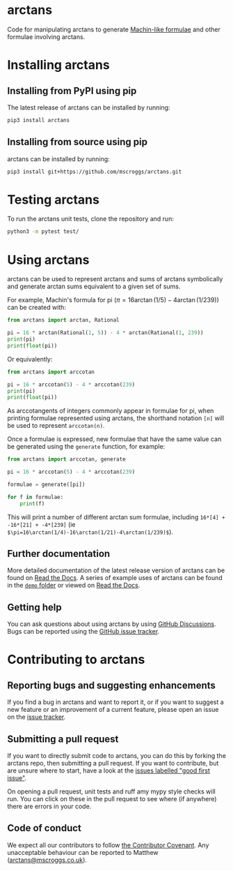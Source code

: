# arctans

Code for manipulating arctans to generate [Machin-like formulae](https://machin-like.org)
and other formulae involving arctans.

# Installing arctans
## Installing from PyPI using pip
The latest release of arctans can be installed by running:

```bash
pip3 install arctans
```

## Installing from source using pip
arctans can be installed by running:

```bash
pip3 install git+https://github.com/mscroggs/arctans.git
```

# Testing arctans
To run the arctans unit tests, clone the repository and run:

```bash
python3 -m pytest test/
```

# Using arctans
arctans can be used to represent arctans and sums of arctans symbolically
and generate arctan sums equivalent to a given set of sums.

For example, Machin's formula for pi ($\pi=16\arctan(1/5)-4\arctan(1/239)$) can
be created with:

```python
from arctans import arctan, Rational

pi = 16 * arctan(Rational(1, 5)) - 4 * arctan(Rational(1, 239))
print(pi)
print(float(pi))
```

Or equivalently:

```python
from arctans import arccotan

pi = 16 * arccotan(5) - 4 * arccotan(239)
print(pi)
print(float(pi))
```

As arccotangents of integers commonly appear in formulae for pi, when printing
formulae represented using arctans, the shorthand notation `[n]` will be used
to represent `arccotan(n)`.

Once a formulae is expressed, new formulae that have the same value can be generated
using the `generate` function, for example:

```python
from arctans import arccotan, generate

pi = 16 * arccotan(5) - 4 * arccotan(239)

formulae = generate([pi])

for f in formulae:
    print(f)
```

This will print a number of different arctan sum formulae, including
`16*[4] + -16*[21] + -4*[239]` (ie `$\pi=16\arctan(1/4)-16\arctan(1/21)-4\arctan(1/239)$`).

## Further documentation
More detailed documentation of the latest release version of arctans can be found on
[Read the Docs](https://arctans.readthedocs.io/en/latest/). A series of example uses
of arctans can be found in the [`demo` folder](demo/) or viewed on
[Read the Docs](https://arctans.readthedocs.io/en/latest/demos/index.html).

## Getting help
You can ask questions about using arctans by using [GitHub Discussions](https://github.com/mscroggs/arctans/discussions).
Bugs can be reported using the [GitHub issue tracker](https://github.com/mscroggs/arctans/issues).

# Contributing to arctans
## Reporting bugs and suggesting enhancements
If you find a bug in arctans and want to report it,
or if you want to suggest a new feature or an improvement of a current feature,
please open an issue on the [issue tracker](https://github.com/mscroggs/arctans/issues/new).

## Submitting a pull request
If you want to directly submit code to arctans, you can do this by forking the arctans repo, then submitting a pull request.
If you want to contribute, but are unsure where to start, have a look at the
[issues labelled "good first issue"](https://github.com/mscroggs/arctans/issues?q=is%3Aopen+is%3Aissue+label%3A%22good+first+issue%22).

On opening a pull request, unit tests and ruff amy mypy style checks will run. You can click on these in the pull request
to see where (if anywhere) there are errors in your code.

## Code of conduct
We expect all our contributors to follow [the Contributor Covenant](CODE_OF_CONDUCT.md). Any unacceptable
behaviour can be reported to Matthew (arctans@mscroggs.co.uk).


